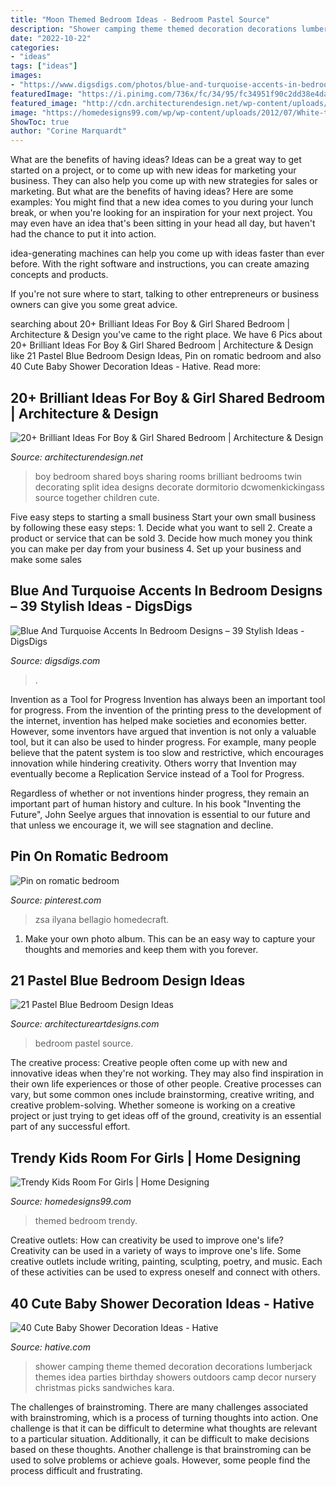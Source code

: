 ```yaml
---
title: "Moon Themed Bedroom Ideas - Bedroom Pastel Source"
description: "Shower camping theme themed decoration decorations lumberjack themes idea parties birthday showers outdoors camp decor nursery christmas picks sandwiches kara"
date: "2022-10-22"
categories:
- "ideas"
tags: ["ideas"]
images:
- "https://www.digsdigs.com/photos/blue-and-turquoise-accents-in-bedrooms-13.jpg"
featuredImage: "https://i.pinimg.com/736x/fc/34/95/fc34951f90c2dd38e4daf308c13ed179.jpg"
featured_image: "http://cdn.architecturendesign.net/wp-content/uploads/2015/05/AD-Shared-Bedroom-Boy-Girl-7.jpg"
image: "https://homedesigns99.com/wp/wp-content/uploads/2012/07/White-themed-bedroom.jpg"
ShowToc: true
author: "Corine Marquardt"
---
```



What are the benefits of having ideas?
Ideas can be a great way to get started on a project, or to come up with new ideas for marketing your business. They can also help you come up with new strategies for sales or marketing. But what are the benefits of having ideas? Here are some examples: 
You might find that a new idea comes to you during your lunch break, or when you're looking for an inspiration for your next project. You may even have an idea that's been sitting in your head all day, but haven't had the chance to put it into action. 

idea-generating machines can help you come up with ideas faster than ever before. With the right software and instructions, you can create amazing concepts and products. 

If you're not sure where to start, talking to other entrepreneurs or business owners can give you some great advice.

	

		
searching about 20+ Brilliant Ideas For Boy &amp; Girl Shared Bedroom | Architecture &amp; Design you've came to the right place. We have 6 Pics about 20+ Brilliant Ideas For Boy &amp; Girl Shared Bedroom | Architecture &amp; Design like 21 Pastel Blue Bedroom Design Ideas, Pin on romatic bedroom and also 40 Cute Baby Shower Decoration Ideas - Hative. Read more:
		
    
## 20+ Brilliant Ideas For Boy &amp; Girl Shared Bedroom | Architecture &amp; Design

<img loading=lazy src="http://cdn.architecturendesign.net/wp-content/uploads/2015/05/AD-Shared-Bedroom-Boy-Girl-7.jpg" onerror="this.onerror=null;this.src='https://tse1.mm.bing.net/th?id=OIP.B3b8984uJoQWMVXAnZo5eAHaE8&amp;pid=15.1';" alt="20+ Brilliant Ideas For Boy &amp; Girl Shared Bedroom | Architecture &amp; Design">

_Source: architecturendesign.net_

>boy bedroom shared boys sharing rooms brilliant bedrooms twin decorating split idea designs decorate dormitorio dcwomenkickingass source together children cute. 

	

Five easy steps to starting a small business
Start your own small business by following these easy steps: 1. Decide what you want to sell 2. Create a product or service that can be sold 3. Decide how much money you think you can make per day from your business 4. Set up your business and make some sales 
    
## Blue And Turquoise Accents In Bedroom Designs – 39 Stylish Ideas - DigsDigs

<img loading=lazy src="https://www.digsdigs.com/photos/blue-and-turquoise-accents-in-bedrooms-13.jpg" onerror="this.onerror=null;this.src='https://tse2.mm.bing.net/th?id=OIP.UaW0ph6pvO3UWc9C6ZUQRQHaJ4&amp;pid=15.1';" alt="Blue And Turquoise Accents In Bedroom Designs – 39 Stylish Ideas - DigsDigs">

_Source: digsdigs.com_

>. 

	

Invention as a Tool for Progress
Invention has always been an important tool for progress. From the invention of the printing press to the development of the internet, invention has helped make societies and economies better. 
However, some inventors have argued that invention is not only a valuable tool, but it can also be used to hinder progress. For example, many people believe that the patent system is too slow and restrictive, which encourages innovation while hindering creativity. Others worry that Invention may eventually become a Replication Service instead of a Tool for Progress.

Regardless of whether or not inventions hinder progress, they remain an important part of human history and culture. In his book "Inventing the Future", John Seelye argues that innovation is essential to our future and that unless we encourage it, we will see stagnation and decline.

    
## Pin On Romatic Bedroom

<img loading=lazy src="https://i.pinimg.com/736x/fc/34/95/fc34951f90c2dd38e4daf308c13ed179.jpg" onerror="this.onerror=null;this.src='https://tse1.mm.bing.net/th?id=OIP.kVCzTA0vCp241tEZX8s7rAHaLY&amp;pid=15.1';" alt="Pin on romatic bedroom">

_Source: pinterest.com_

>zsa ilyana bellagio homedecraft. 

	

1. Make your own photo album. This can be an easy way to capture your thoughts and memories and keep them with you forever.

    
## 21 Pastel Blue Bedroom Design Ideas

<img loading=lazy src="https://www.architectureartdesigns.com/wp-content/uploads/2015/05/1910-630x840.jpg" onerror="this.onerror=null;this.src='https://tse4.mm.bing.net/th?id=OIP.BL2dCL-65xi1GIp7rN_o4AHaJ4&amp;pid=15.1';" alt="21 Pastel Blue Bedroom Design Ideas">

_Source: architectureartdesigns.com_

>bedroom pastel source. 

	

The creative process:
Creative people often come up with new and innovative ideas when they're not working. They may also find inspiration in their own life experiences or those of other people. Creative processes can vary, but some common ones include brainstorming, creative writing, and creative problem-solving. Whether someone is working on a creative project or just trying to get ideas off of the ground, creativity is an essential part of any successful effort.

    
## Trendy Kids Room For Girls | Home Designing

<img loading=lazy src="https://homedesigns99.com/wp/wp-content/uploads/2012/07/White-themed-bedroom.jpg" onerror="this.onerror=null;this.src='https://tse2.mm.bing.net/th?id=OIP.k6U4VqGZXOdgJZCkr7usEAHaFx&amp;pid=15.1';" alt="Trendy Kids Room For Girls | Home Designing">

_Source: homedesigns99.com_

>themed bedroom trendy. 

	

Creative outlets: How can creativity be used to improve one's life?
Creativity can be used in a variety of ways to improve one's life. Some creative outlets include writing, painting, sculpting, poetry, and music. Each of these activities can be used to express oneself and connect with others.

    
## 40 Cute Baby Shower Decoration Ideas - Hative

<img loading=lazy src="https://hative.com/wp-content/uploads/2014/02/baby-shower-ideas/camping-baby-shower-decoration-idea-12.jpg" onerror="this.onerror=null;this.src='https://tse4.mm.bing.net/th?id=OIP.EFgxd-A1q5yn-l6zYhl4EAHaLH&amp;pid=15.1';" alt="40 Cute Baby Shower Decoration Ideas - Hative">

_Source: hative.com_

>shower camping theme themed decoration decorations lumberjack themes idea parties birthday showers outdoors camp decor nursery christmas picks sandwiches kara. 

	

The challenges of brainstroming.
There are many challenges associated with brainstroming, which is a process of turning thoughts into action. One challenge is that it can be difficult to determine what thoughts are relevant to a particular situation. Additionally, it can be difficult to make decisions based on these thoughts. Another challenge is that brainstroming can be used to solve problems or achieve goals. However, some people find the process difficult and frustrating.

